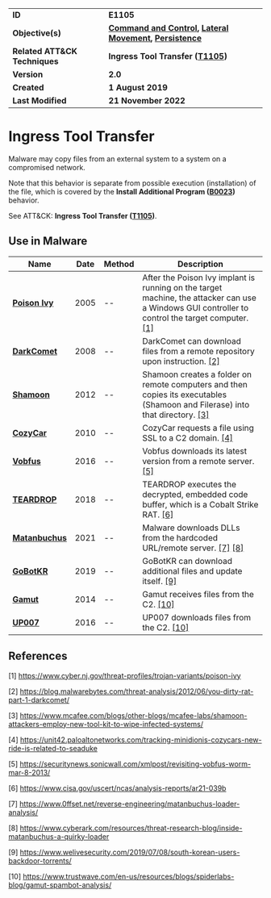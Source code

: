 <table>
<tr>
<td><b>ID</b></td>
<td><b>E1105</b></td>
</tr>
<tr>
<td><b>Objective(s)</b></td>
<td><b><a href="../command-and-control">Command and Control</a>, <a href="../lateral-movement">Lateral Movement</a>, <a href="../persistence">Persistence</a></b></td>
</tr>
<tr>
<td><b>Related ATT&CK Techniques</b></td>
<td><b>Ingress Tool Transfer (<a href="https://attack.mitre.org/techniques/T1105/">T1105</a>)</b></td>
</tr>
<tr>
<td><b>Version</b></td>
<td><b>2.0</b></td>
</tr>
<tr>
<td><b>Created</b></td>
<td><b>1 August 2019</b></td>
</tr>
<tr>
<td><b>Last Modified</b></td>
<td><b>21 November 2022</b></td>
</tr>
</table>


# Ingress Tool Transfer

Malware may copy files from an external system to a system on a compromised network. 

Note that this behavior is separate from possible execution (installation) of the file, which is covered by the **Install Additional Program ([B0023](../execution/install-additional-program.md))** behavior. 

See ATT&CK: **Ingress Tool Transfer ([T1105](https://attack.mitre.org/techniques/T1105/))**.

## Use in Malware

|Name|Date|Method|Description|
|---|---|---|---|
|[**Poison Ivy**](../xample-malware/poison-ivy.md)|2005|--|After the Poison Ivy implant is running on the target machine, the attacker can use a Windows GUI controller to control the target computer. [[1]](#1)|
|[**DarkComet**](../xample-malware/dark-comet.md)|2008|--|DarkComet can download files from a remote repository upon instruction. [[2]](#2)|
|[**Shamoon**](../xample-malware/shamoon.md)|2012|--|Shamoon creates a folder on remote computers and then copies its executables (Shamoon and Filerase) into that directory. [[3]](#3)|
|[**CozyCar**](../xample-malware/cozycar.md)|2010|--|CozyCar requests a file using SSL to a C2 domain. [[4]](#4)|
|[**Vobfus**](../xample-malware/vobfus.md)|2016|--|Vobfus downloads its latest version from a remote server. [[5]](#5)|
|[**TEARDROP**](../xample-malware/teardrop.md)|2018|--|TEARDROP executes the decrypted, embedded code buffer, which is a Cobalt Strike RAT. [[6]](#6)|
|[**Matanbuchus**](../xample-malware/matanbuchus.md)|2021|--|Malware downloads DLLs from the hardcoded URL/remote server. [[7]](#7) [[8]](#8)|
|[**GoBotKR**](../xample-malware/gobotkr.md)|2019|--|GoBotKR can download additional files and update itself. [[9]](#9)|
|[**Gamut**](../xample-malware/gamut.md)|2014|--|Gamut receives files from the C2. [[10]](#10)|
|[**UP007**](../xample-malware/up007.md)|2016|--|UP007 downloads files from the C2. [[10]](#10)|


## References

<a name="1">[1]</a> https://www.cyber.nj.gov/threat-profiles/trojan-variants/poison-ivy

<a name="2">[2]</a> https://blog.malwarebytes.com/threat-analysis/2012/06/you-dirty-rat-part-1-darkcomet/

<a name="3">[3]</a> https://www.mcafee.com/blogs/other-blogs/mcafee-labs/shamoon-attackers-employ-new-tool-kit-to-wipe-infected-systems/

<a name="4">[4]</a> https://unit42.paloaltonetworks.com/tracking-minidionis-cozycars-new-ride-is-related-to-seaduke

<a name="5">[5]</a> https://securitynews.sonicwall.com/xmlpost/revisiting-vobfus-worm-mar-8-2013/

<a name="6">[6]</a> https://www.cisa.gov/uscert/ncas/analysis-reports/ar21-039b

<a name="7">[7]</a> https://www.0ffset.net/reverse-engineering/matanbuchus-loader-analysis/

<a name="8">[8]</a> https://www.cyberark.com/resources/threat-research-blog/inside-matanbuchus-a-quirky-loader

<a name="9">[9]</a> https://www.welivesecurity.com/2019/07/08/south-korean-users-backdoor-torrents/

<a name="10">[10]</a> https://www.trustwave.com/en-us/resources/blogs/spiderlabs-blog/gamut-spambot-analysis/